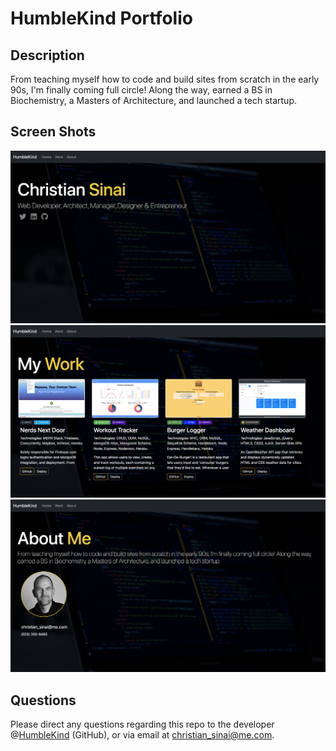 # HumbleKind Portfolio

## Description
From teaching myself how to code and build sites from scratch in the early 90s, I'm finally coming full circle! Along the way, earned a BS in Biochemistry, a Masters of Architecture, and launched a tech startup.

## Screen Shots
![HumbleKind - Home](./assets/home.png)
![HumbleKind - Work](./assets/work.png)
![HumbleKind - About](./assets/about.png)

## Questions
Please direct any questions regarding this repo to the developer @[HumbleKind](https://github.com/HumbleKind) (GitHub), or via email at christian_sinai@me.com.
